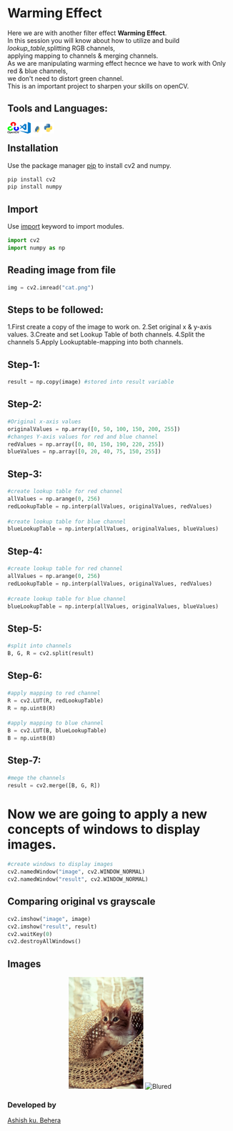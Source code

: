 # Warming Effect
Here we are with another filter effect **Warming Effect**.<br>
In this session you will know about how to utilize and build *lookup_table*,splitting RGB channels,<br>
applying mapping to channels & merging channels.<br>
As we are manipulating warming effect hecnce we have to work with Only red & blue channels,<br>
we don't need to distort green channel.<br>
This is an important project to sharpen your skills on openCV.<br>
## Tools and Languages:
<img align="left" alt="OpenCV" width="26px" src="opencv.png">
<img align="left" alt="VS Code" width="26px" src="visual-studio-code.png">
<img align="left" alt="pip" width="26px" height="34px" src="pip.png">
<img align="left" alt="Python" width="26px" src="python.png">
<br>


## Installation
Use the package manager [pip](https://pip.pypa.io/en/stable/) to install cv2 and numpy.


```bash
pip install cv2
pip install numpy
```

## Import
Use [import](https://www.w3schools.com/python/ref_keyword_import.asp) keyword to import modules.
```python
import cv2
import numpy as np
```

## Reading image from file

```python
img = cv2.imread("cat.png")
```

## Steps to be followed:
1.First create a copy of the image to work on.
2.Set original x & y-axis values.
3.Create and set Lookup Table of both channels.
4.Split the channels
5.Apply Lookuptable-mapping into both channels.

## Step-1:
```python
result = np.copy(image) #stored into result variable
```
## Step-2:
```python
#Original x-axis values
originalValues = np.array([0, 50, 100, 150, 200, 255])
#changes Y-axis values for red and blue channel
redValues = np.array([0, 80, 150, 190, 220, 255])
blueValues = np.array([0, 20, 40, 75, 150, 255])
```
## Step-3:
```python
#create lookup table for red channel
allValues = np.arange(0, 256)
redLookupTable = np.interp(allValues, originalValues, redValues)

#create lookup table for blue channel
blueLookupTable = np.interp(allValues, originalValues, blueValues)
```
## Step-4:
```python
#create lookup table for red channel
allValues = np.arange(0, 256)
redLookupTable = np.interp(allValues, originalValues, redValues)

#create lookup table for blue channel
blueLookupTable = np.interp(allValues, originalValues, blueValues)
```
## Step-5:
```python
#split into channels
B, G, R = cv2.split(result)
```
## Step-6:
```python
#apply mapping to red channel
R = cv2.LUT(R, redLookupTable)
R = np.uint8(R)

#apply mapping to blue channel
B = cv2.LUT(B, blueLookupTable)
B = np.uint8(B)
```
## Step-7:
```python
#mege the channels
result = cv2.merge([B, G, R])
```
# Now we are going to apply a new concepts of windows to display images.
```python
#create windows to display images
cv2.namedWindow("image", cv2.WINDOW_NORMAL)
cv2.namedWindow("result", cv2.WINDOW_NORMAL)
```
## Comparing original vs grayscale

```python
cv2.imshow("image", image)
cv2.imshow("result", result)
cv2.waitKey(0)
cv2.destroyAllWindows()
```

## Images
<p align="center">
	<img src="cat.png" alt="Original png", height=250px,width=350px>
	<img src="gussianblur.PNG" alt="Blured", height=250px,width=340px>
</p>

### Developed by
 [Ashish ku. Behera](https://github.com/ashish-max "Github Id")
